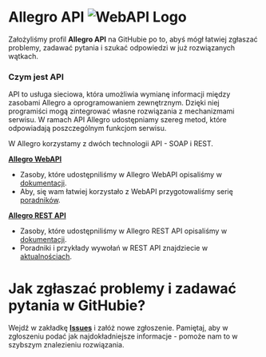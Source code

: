 # Allegro API  ![WebAPI Logo](https://assets.allegrostatic.pl/opbox/allegro.pl/strefamarek/Strefa%20Marek/5dPSMgGkuIZv4Mb8SFUkAB-w44-h43.png)

Założyliśmy profil **Allegro API** na GitHubie po to, abyś mógł łatwiej zgłaszać problemy, zadawać pytania i szukać odpowiedzi w już rozwiązanych wątkach. 

### Czym jest API
API to usługa sieciowa, która umożliwia wymianę informacji między zasobami Allegro a oprogramowaniem zewnętrznym. Dzięki niej programiści mogą zintegrować własne rozwiązania z mechanizmami serwisu. W ramach API Allegro udostępniamy szereg metod, które odpowiadają poszczególnym funkcjom serwisu.

W Allegro korzystamy z dwóch technologii API - SOAP i REST.

**[Allegro WebAPI](https://allegro.pl/webapi)**

* Zasoby, które udostępniliśmy w Allegro WebAPI opisaliśmy w [dokumentacji](https://allegro.pl/webapi/documentation.php). 
* Aby, się wam łatwiej korzystało z WebAPI przygotowaliśmy serię [poradników](https://allegro.pl/webapi/tutorials.php).

**[Allegro REST API](https://developer.allegroapi.io/)**

* Zasoby, które udostępniliśmy w Allegro REST API opisaliśmy w [dokumentacji](https://developer.allegroapi.io/documentation/).
* Poradniki i przykłady wywołań w REST API znajdziecie w [aktualnościach](https://developer.allegroapi.io/news/). 

# Jak zgłaszać problemy i zadawać pytania w GitHubie? 
Wejdź w zakładkę **[Issues](https://github.com/allegro/allegro-api/issues)** i załóż nowe zgłoszenie. Pamiętaj, aby w zgłoszeniu podać jak najdokładniejsze informacje - pomoże nam to w szybszym znalezieniu rozwiązania.
